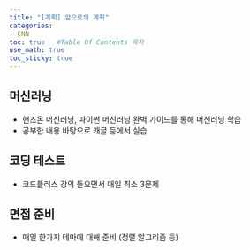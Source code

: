 ```yaml
---
title: "[계획] 앞으로의 계획"
categories: 
- CNN
toc: true   #Table Of Contents 목차 
use_math: true
toc_sticky: true
---
```


## 머신러닝

- 핸즈온 머신러닝, 파이썬 머신러닝 완벽 가이드를 통해 머신러닝 학습
- 공부한 내용 바탕으로 캐글 등에서 실습

## 코딩 테스트

- 코드플러스 강의 들으면서 매일 최소 3문제

## 면접 준비

- 매일 한가지 테마에 대해 준비 (정렬 알고리즘 등)